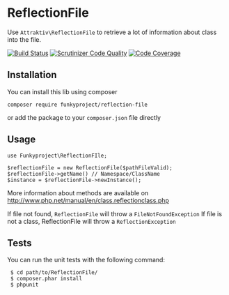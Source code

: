 # ReflectionFile

Use `Attraktiv\ReflectionFile` to retrieve a lot of information about class into the file.

[![Build Status](https://travis-ci.org/funkyproject/reflection-file.png)](https://travis-ci.org/funkyproject/reflection-file) [![Scrutinizer Code Quality](https://scrutinizer-ci.com/g/funkyproject/reflection-file/badges/quality-score.png?s=fe5962c1611b11c9597787c967742552acb750ba)](https://scrutinizer-ci.com/g/funkyproject/reflection-file/) [![Code Coverage](https://scrutinizer-ci.com/g/funkyproject/reflection-file/badges/coverage.png?s=d4e9c73e071e072895c7ce43d55b8fa09236466b)](https://scrutinizer-ci.com/g/funkyproject/reflection-file/)

## Installation

You can install this lib using composer

    composer require funkyproject/reflection-file

or add the package to your ``composer.json`` file directly

## Usage

    use Funkyproject\ReflectionFIle;

    $reflectionFile = new ReflectionFile($pathFileValid);
    $reflectionFile->getName() // Namespace/ClassName
    $instance = $reflectionFile->newInstance();

More information about methods are available on http://www.php.net/manual/en/class.reflectionclass.php

If file not found, `ReflectionFile` will throw a `FileNotFoundException`
If file is not a class, ReflectionFile will throw a `ReflectionException`

## Tests

 You can run the unit tests with the following command:

     $ cd path/to/ReflectionFile/
     $ composer.phar install
     $ phpunit
